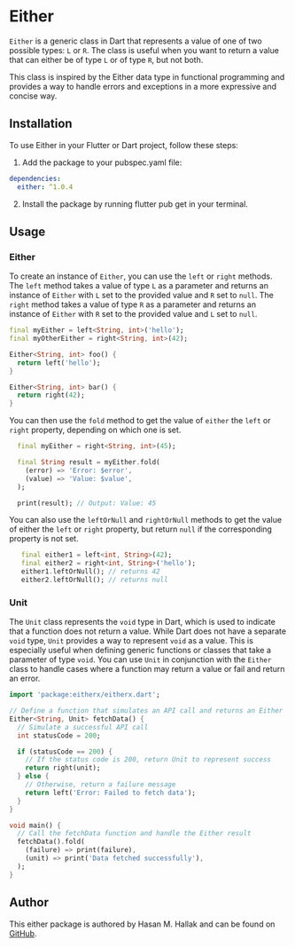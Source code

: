 # Either

`Either` is a generic class in Dart that represents a value of one of two possible types: `L` or `R`. The class is useful when you want to return a value that can either be of type `L` or of type `R`, but not both.

This class is inspired by the Either data type in functional programming and provides a way to handle errors and exceptions in a more expressive and concise way.

## Installation

To use Either in your Flutter or Dart project, follow these steps:

1. Add the package to your pubspec.yaml file:

```yaml
dependencies:
  either: ^1.0.4
```

2. Install the package by running flutter pub get in your terminal.

## Usage

### Either

To create an instance of `Either`, you can use the `left` or `right` methods. The `left` method takes a value of type `L` as a parameter and returns an instance of `Either` with `L` set to the provided value and `R` set to `null`. The `right` method takes a value of type `R` as a parameter and returns an instance of `Either` with `R` set to the provided value and `L` set to `null`.

```dart
final myEither = left<String, int>('hello');
final myOtherEither = right<String, int>(42);

Either<String, int> foo() {
  return left('hello');
}

Either<String, int> bar() {
  return right(42);
}
```

You can then use the `fold` method to get the value of `either` the `left` or `right` property, depending on which one is set.

```dart
  final myEither = right<String, int>(45);

  final String result = myEither.fold(
    (error) => 'Error: $error',
    (value) => 'Value: $value',
  );

  print(result); // Output: Value: 45
```

You can also use the `leftOrNull` and `rightOrNull` methods to get the value of either the `left` or `right` property, but return `null` if the corresponding property is not set.

```dart
   final either1 = left<int, String>(42);
   final either2 = right<int, String>('hello');
   either1.leftOrNull(); // returns 42
   either2.leftOrNull(); // returns null
```

### Unit

The `Unit` class represents the `void` type in Dart, which is used to indicate that a function does not return a value. While Dart does not have a separate `void` type, `Unit` provides a way to represent `void` as a value. This is especially useful when defining generic functions or classes that take a parameter of type `void`. You can use `Unit` in conjunction with the `Either` class to handle cases where a function may return a value or fail and return an error.

```dart
import 'package:eitherx/eitherx.dart';

// Define a function that simulates an API call and returns an Either
Either<String, Unit> fetchData() {
  // Simulate a successful API call
  int statusCode = 200;

  if (statusCode == 200) {
    // If the status code is 200, return Unit to represent success
    return right(unit);
  } else {
    // Otherwise, return a failure message
    return left('Error: Failed to fetch data');
  }
}

void main() {
  // Call the fetchData function and handle the Either result
  fetchData().fold(
    (failure) => print(failure),
    (unit) => print('Data fetched successfully'),
  );
}


```

## Author

This either package is authored by Hasan M. Hallak and can be found on [GitHub](https://github.com/hasanmhallak).
